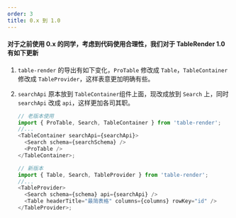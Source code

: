 ```yaml
---
order: 3
title: 0.x 到 1.0
---
```


#### 对于之前使用 0.x 的同学，考虑到代码使用合理性，我们对于 TableRender 1.0 有如下更新

1. `table-render` 的导出有如下变化，`ProTable` 修改成 `Table`，`TableContainer` 修改成 `TableProvider`，这样表意更加明确有些。

2. `searchApi` 原本放到 `TableContainer`组件上面，现改成放到 `Search` 上，同时`searchApi` 改成 `api`，这样更加各司其职。

   ```js
   // 老版本使用
   import { ProTable, Search, TableContainer } from 'table-render';
   //...
   <TableContainer searchApi={searchApi}>
     <Search schema={searchSchema} />
     <ProTable />
   </TableContainer>;

   // 新版本
   import { Table, Search, TableProvider } from 'table-render';
   //...
   <TableProvider>
     <Search schema={schema} api={searchApi} />
     <Table headerTitle="最简表格" columns={columns} rowKey="id" />
   </TableProvider>;
   ```
